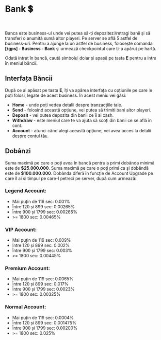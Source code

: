 <h1>Bank 💲</h1><br><br>
Banca este business-ul unde vei putea să-ți depozitezi/retragi banii și să transferi o anumită sumă altor playeri.  
Pe server se află 5 astfel de business-uri.  
Pentru a ajunge la un astfel de business, folosește comanda <strong>[/gps] - Business - Bank</strong> și urmează checkpointul care ți-a apărut pe hartă.  

Odată intrat în bancă, caută simbolul dolar și apasă pe tasta <strong>E</strong> pentru a intra în meniul băncii.

<h2>Interfața Băncii</h2>
După ce ai apăsat pe tasta <strong>E</strong>, îți va apărea interfața cu opțiunile pe care le poți folosi, legate de acest business. În acest meniu vei găsi:
<ul>
    <li><strong>Home</strong> - unde poți vedea detalii despre tranzacțiile tale.</li>
    <li><strong>Send</strong> - folosind această opțiune, vei putea să trimiti bani altor playeri.</li>
    <li><strong>Deposit</strong> - vei putea depozita din banii ce îi ai cash.</li>
    <li><strong>Withdraw</strong> - este meniul care te va ajuta să scoți din banii ce se află în cont.</li>
    <li><strong>Account</strong> - atunci când alegi această opțiune, vei avea acces la detalii despre contul tău.</li>
</ul>

<h2>Dobânzi</h2>
Suma maximă pe care o poți avea în bancă pentru a primi dobânda minimă este de <strong>$25.000.000</strong>.  
Suma maximă pe care o poți primi ca și dobândă este de <strong>$100.000.000</strong>.  
Dobânda diferă în funcție de Account Upgrade pe care îl ai și timpul pe care-l petreci pe server, după cum urmează:

<h3>Legend Account:</h3>
<ul>
    <li>Mai puțin de 119 sec: 0.001%</li>
    <li>Între 120 și 899 sec: 0.00265%</li>
    <li>Între 900 și 1799 sec: 0.00265%</li>
    <li>&gt;= 1800 sec: 0.00465%</li>
</ul>

<h3>VIP Account:</h3>
<ul>
    <li>Mai puțin de 119 sec: 0.009%</li>
    <li>Între 120 și 899 sec: 0.002%</li>
    <li>Între 900 și 1799 sec: 0.003%</li>
    <li>&gt;= 1800 sec: 0.00445%</li>
</ul>

<h3>Premium Account:</h3>
<ul>
    <li>Mai puțin de 119 sec: 0.0065%</li>
    <li>Între 120 și 899 sec: 0.017%</li>
    <li>Între 900 și 1799 sec: 0.0023%</li>
    <li>&gt;= 1800 sec: 0.00325%</li>
</ul>

<h3>Normal Account:</h3>
<ul>
    <li>Mai puțin de 119 sec: 0.0004%</li>
    <li>Între 120 și 899 sec: 0.001475%</li>
    <li>Între 900 și 1799 sec: 0.00200%</li>
    <li>&gt;= 1800 sec: 0.025%</li>
</ul>


